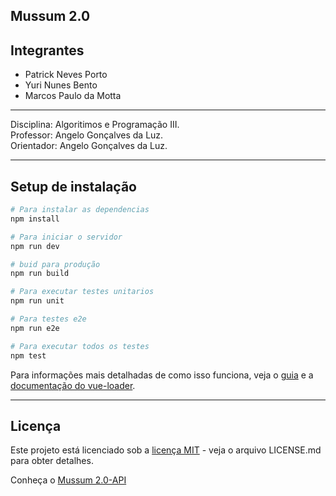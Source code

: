 ## Mussum 2.0

## Integrantes  
* Patrick Neves Porto 
* Yuri Nunes Bento
* Marcos Paulo da Motta 



***

 Disciplina: Algoritimos e Programação III.  
 Professor: Angelo Gonçalves da Luz.   
 Orientador: Angelo Gonçalves da Luz.    
 
***

## Setup de instalação

``` bash
# Para instalar as dependencias
npm install

# Para iniciar o servidor
npm run dev

# buid para produção
npm run build

# Para executar testes unitarios
npm run unit

# Para testes e2e
npm run e2e

# Para executar todos os testes
npm test
```

Para informações mais detalhadas de como isso funciona, veja o [guia](http://vuejs-templates.github.io/webpack/) e a [documentação do vue-loader](http://vuejs.github.io/vue-loader).

***
## Licença

Este projeto está licenciado sob a [licença MIT](https://github.com/tricknp/mussum-2.0-Client/blob/master/LICENSE) - veja o arquivo LICENSE.md para obter detalhes.

Conheça o [Mussum 2.0-API](https://github.com/yurinb/Mussum_2.0-API)
